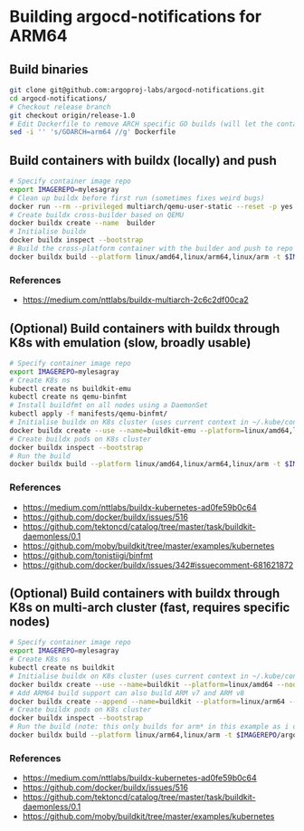 # Building argocd-notifications for ARM64

## Build binaries

```sh
git clone git@github.com:argoproj-labs/argocd-notifications.git
cd argocd-notifications/
# Checkout release branch
git checkout origin/release-1.0
# Edit Dockerfile to remove ARCH specific GO builds (will let the container build based on emulation mode)
sed -i '' 's/GOARCH=arm64 //g' Dockerfile
```

## Build containers with buildx (locally) and push

```sh
# Specify container image repo
export IMAGEREPO=mylesagray
# Clean up buildx before first run (sometimes fixes weird bugs)
docker run --rm --privileged multiarch/qemu-user-static --reset -p yes
# Create buildx cross-builder based on QEMU
docker buildx create --name  builder
# Initialise buildx
docker buildx inspect --bootstrap
# Build the cross-platform container with the builder and push to repo
docker buildx build --platform linux/amd64,linux/arm64,linux/arm -t $IMAGEREPO/argocd-notifications:$(cat VERSION) --push .
```

### References

* <https://medium.com/nttlabs/buildx-multiarch-2c6c2df00ca2>

## (Optional) Build containers with buildx through K8s with emulation (slow, broadly usable)

```sh
# Specify container image repo
export IMAGEREPO=mylesagray
# Create K8s ns
kubectl create ns buildkit-emu
kubectl create ns qemu-binfmt
# Install buildfmt on all nodes using a DaemonSet
kubectl apply -f manifests/qemu-binfmt/
# Initialise buildx on K8s cluster (uses current context in ~/.kube/config)
docker buildx create --use --name=buildkit-emu --platform=linux/amd64,linux/arm64,linux/arm --driver=kubernetes --driver-opt="namespace=buildkit-emu,replicas=3,image=moby/buildkit:master"
# Create buildx pods on K8s cluster
docker buildx inspect --bootstrap
# Run the build
docker buildx build --platform linux/amd64,linux/arm64,linux/arm -t $IMAGEREPO/argocd-notifications:$(cat VERSION) --push .
```

### References

* <https://medium.com/nttlabs/buildx-kubernetes-ad0fe59b0c64>
* <https://github.com/docker/buildx/issues/516>
* <https://github.com/tektoncd/catalog/tree/master/task/buildkit-daemonless/0.1>
* <https://github.com/moby/buildkit/tree/master/examples/kubernetes>
* <https://github.com/tonistiigi/binfmt>
* <https://github.com/docker/buildx/issues/342#issuecomment-681621872>

## (Optional) Build containers with buildx through K8s on multi-arch cluster (fast, requires specific nodes)

```sh
# Specify container image repo
export IMAGEREPO=mylesagray
# Create K8s ns
kubectl create ns buildkit
# Initialise buildx on K8s cluster (uses current context in ~/.kube/config)
docker buildx create --use --name=buildkit --platform=linux/amd64 --node=buildkit-amd64 --driver=kubernetes --driver-opt="namespace=buildkit,nodeselector=kubernetes.io/arch=amd64,replicas=3"
# Add ARM64 build support can also build ARM v7 and ARM v8
docker buildx create --append --name=buildkit --platform=linux/arm64 --node=buildkit-arm64 --driver=kubernetes --driver-opt="namespace=buildkit,nodeselector=kubernetes.io/arch=arm64,replicas=3"
# Create buildx pods on K8s cluster
docker buildx inspect --bootstrap
# Run the build (note: this only builds for arm* in this example as i only have arm64 nodes)
docker buildx build --platform linux/arm64,linux/arm -t $IMAGEREPO/argocd-notifications:$(cat VERSION) --push .
```

### References

* <https://medium.com/nttlabs/buildx-kubernetes-ad0fe59b0c64>
* <https://github.com/docker/buildx/issues/516>
* <https://github.com/tektoncd/catalog/tree/master/task/buildkit-daemonless/0.1>
* <https://github.com/moby/buildkit/tree/master/examples/kubernetes>
